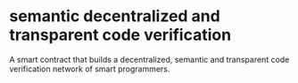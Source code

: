 # semantic decentralized and transparent code verification
A smart contract that builds a decentralized, semantic and transparent code verification network of smart programmers.
